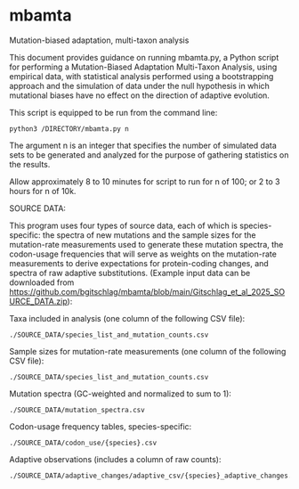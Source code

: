 # mbamta
Mutation-biased adaptation, multi-taxon analysis

This document provides guidance on running mbamta.py, a Python script for performing a Mutation-Biased Adaptation Multi-Taxon Analysis, using empirical data, with statistical analysis performed using a bootstrapping approach and the simulation of data under the null hypothesis in which mutational biases have no effect on the direction of adaptive evolution.

This script is equipped to be run from the command line:

```
python3 /DIRECTORY/mbamta.py n
```

The argument n is an integer that specifies the number of simulated data sets to be generated and analyzed for the purpose of gathering statistics on the results.

Allow approximately 8 to 10 minutes for script to run for n of 100; or 2 to 3 hours for n of 10k.


SOURCE DATA:

This program uses four types of source data, each of which is species-specific: the spectra of new mutations and the sample sizes for the mutation-rate measurements used to generate these mutation spectra, the codon-usage frequencies that will serve as weights on the mutation-rate measurements to derive expectations for protein-coding changes, and spectra of raw adaptive substitutions. (Example input data can be downloaded from https://github.com/bgitschlag/mbamta/blob/main/Gitschlag_et_al_2025_SOURCE_DATA.zip):

Taxa included in analysis (one column of the following CSV file):
```
./SOURCE_DATA/species_list_and_mutation_counts.csv
```

Sample sizes for mutation-rate measurements (one column of the following CSV file):
```
./SOURCE_DATA/species_list_and_mutation_counts.csv
```

Mutation spectra (GC-weighted and normalized to sum to 1):
```
./SOURCE_DATA/mutation_spectra.csv
```

Codon-usage frequency tables, species-specific:
```
./SOURCE_DATA/codon_use/{species}.csv
```

Adaptive observations (includes a column of raw counts):
```
./SOURCE_DATA/adaptive_changes/adaptive_csv/{species}_adaptive_changes.csv
```
